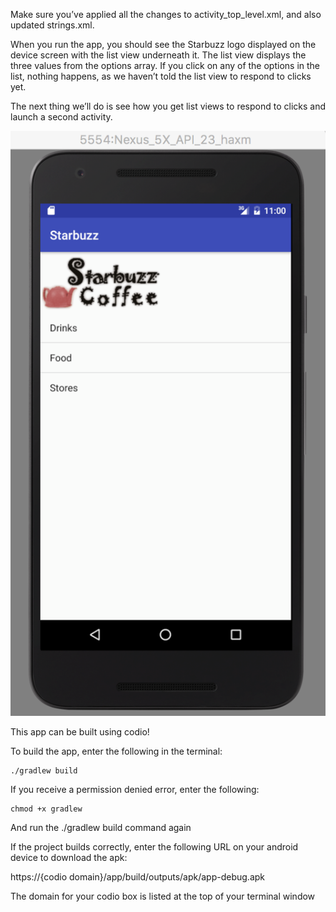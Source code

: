 Make sure you’ve applied all the changes to activity_top_level.xml, and also updated strings.xml. 

When you run the app, you should see the Starbuzz logo displayed on the device screen with the list view underneath it. The list view displays the three values from the options array. If you click on any of the options in the list, nothing happens, as we haven’t told the list view to respond to clicks yet. 


The next thing we’ll do is see how you get list views to respond to clicks and launch a second activity.

![](.guides/img/22.png)

This app can be built using codio!

To build the app, enter the following in the terminal:
```
./gradlew build
```

If you receive a permission denied error, enter the following:
```
chmod +x gradlew
```
And run the ./gradlew build command again

If the project builds correctly, enter the following URL on your android device to download the apk:

https://{codio domain}/app/build/outputs/apk/app-debug.apk

The domain for your codio box is listed at the top of your terminal window